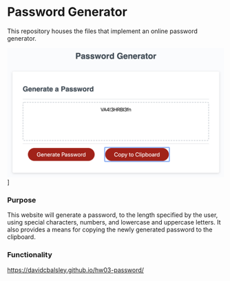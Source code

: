 # Password Generator
This repository houses the files that implement an online password generator.

![Screenshot for password generator](src/images/password-generator-screenshot.png)]

### Purpose

This website will generate a password, to the length specified by the user, using special characters, numbers, and lowercase and uppercase letters. It also provides a means for copying the newly generated password to the clipboard.

### Functionality


https://davidcbalsley.github.io/hw03-password/
